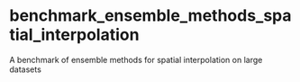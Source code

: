 # benchmark_ensemble_methods_spatial_interpolation
A benchmark of ensemble methods for spatial interpolation on large datasets
